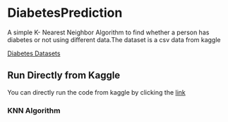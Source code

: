 # DiabetesPrediction
A simple K- Nearest Neighbor Algorithm to find whether a person has diabetes or not using different data.The dataset is a csv data from kaggle

[Diabetes Datasets](https://www.kaggle.com/saurabh00007/diabetescsv)

## Run Directly from Kaggle
You can directly run the code from kaggle by clicking the [link](https://www.kaggle.com/kishanadhikary/diabetesclassificationusingknn)

### KNN Algorithm

